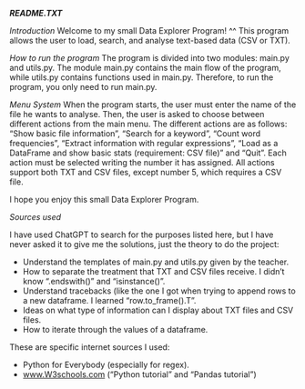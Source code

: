 
***README.TXT*** 


*Introduction*
Welcome to my small Data Explorer Program! ^^ This program allows the user to load, search, and analyse text-based data (CSV or TXT). 

*How to run the program*
The program is divided into two modules: main.py and utils.py. The module main.py contains the main flow of the program, while utils.py contains functions used in main.py. Therefore, to run the program, you only need to run main.py. 

*Menu System*
When the program starts, the user must enter the name of the file he wants to analyse. Then, the user is asked to choose between different actions from the main menu. The different actions are as follows: “Show basic file information”, “Search for a keyword”, “Count word frequencies”, “Extract information with regular expressions”, “Load as a DataFrame and show basic stats (requirement: CSV file)” and “Quit”. Each action must be selected writing the number it has assigned. All actions support both TXT and CSV files, except number 5, which requires a CSV file.

I hope you enjoy this small Data Explorer Program.




*Sources used*

I have used ChatGPT to search for the purposes listed here, but I have never asked it to give me the solutions, just the theory to do the project:

- Understand the templates of main.py and utils.py given by the teacher.
- How to separate the treatment that TXT and CSV files receive. I didn’t know “.endswith()” and “isinstance()”.
- Understand tracebacks (like the one I got when trying to append rows to a new dataframe. I learned “row.to_frame().T”.
- Ideas on what type of information can I display about TXT files and CSV files. 
- How to iterate through the values of a dataframe.

These are specific internet sources I used:

- Python for Everybody (especially for regex).
- www.W3schools.com (“Python tutorial” and “Pandas tutorial”)

